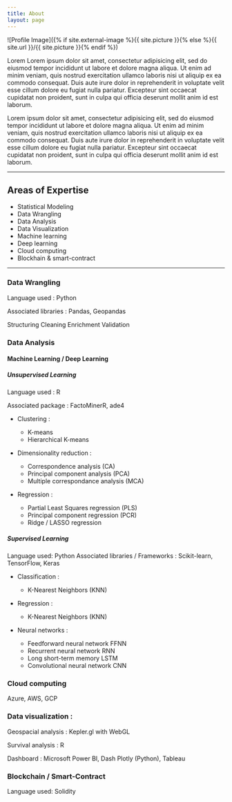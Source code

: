 ```yaml
---
title: About
layout: page
---
```

![Profile Image]({% if site.external-image %}{{ site.picture }}{% else %}{{ site.url }}/{{ site.picture }}{% endif %})

<p>Lorem Lorem ipsum dolor sit amet, consectetur adipisicing elit, sed do eiusmod
tempor incididunt ut labore et dolore magna aliqua. Ut enim ad minim veniam,
quis nostrud exercitation ullamco laboris nisi ut aliquip ex ea commodo
consequat. Duis aute irure dolor in reprehenderit in voluptate velit esse
cillum dolore eu fugiat nulla pariatur. Excepteur sint occaecat cupidatat non
proident, sunt in culpa qui officia deserunt mollit anim id est laborum.</p>

<p>Lorem ipsum dolor sit amet, consectetur adipisicing elit, sed do eiusmod
tempor incididunt ut labore et dolore magna aliqua. Ut enim ad minim veniam,
quis nostrud exercitation ullamco laboris nisi ut aliquip ex ea commodo
consequat. Duis aute irure dolor in reprehenderit in voluptate velit esse
cillum dolore eu fugiat nulla pariatur. Excepteur sint occaecat cupidatat non
proident, sunt in culpa qui officia deserunt mollit anim id est laborum.</p>

---

## Areas of Expertise

+ Statistical Modeling
+ Data Wrangling
+ Data Analysis
+ Data Visualization
+ Machine learning
+ Deep learning
+ Cloud computing
+ Blockhain & smart-contract

---

### Data Wrangling

Language used : Python

Associated libraries : Pandas, Geopandas

Structuring
Cleaning
Enrichment
Validation





### Data Analysis

#### Machine Learning / Deep Learning

##### Unsupervised Learning

Language used : R

Associated package : FactoMinerR, ade4


+ Clustering :
  + K-means
  + Hierarchical K-means 


+ Dimensionality reduction :
  + Correspondence analysis (CA)
  + Principal component analysis (PCA)
  + Multiple correspondance analysis (MCA)
 
+ Regression :
  + Partial Least Squares regression (PLS)
  + Principal component regression (PCR) 
  + Ridge / LASSO regression



##### Supervised Learning

Language used: Python
Associated libraries / Frameworks : Scikit-learn,  TensorFlow, Keras

+ Classification :
  + K-Nearest Neighbors (KNN)

+ Regression :
  + K-Nearest Neighbors (KNN)


+ Neural networks :
  +   Feedforward neural network FFNN 
  +   Recurrent neural network RNN
  +   Long short-term memory LSTM
  +   Convolutional neural network CNN



### Cloud computing

Azure, AWS, GCP

### Data visualization :

Geospacial analysis : Kepler.gl with WebGL

Survival analysis : R

Dashboard : Microsoft Power BI, Dash Plotly (Python), Tableau

### Blockchain / Smart-Contract

Language used: Solidity

